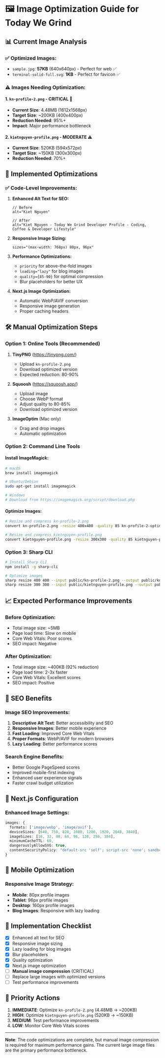 # 🖼️ Image Optimization Guide for Today We Grind

## 📊 Current Image Analysis

### ✅ **Optimized Images:**
- `sample.jpg`: **57KB** (640x640px) - Perfect for web ✅
- `terminal-solid-full.svg`: **1KB** - Perfect for favicon ✅

### ⚠️ **Images Needing Optimization:**

#### 1. `kn-profile-2.png` - **CRITICAL** 🚨
- **Current Size**: 4.48MB (1612x1568px)
- **Target Size**: ~200KB (400x400px)
- **Reduction Needed**: 95%+
- **Impact**: Major performance bottleneck

#### 2. `kietnguyen-profile.png` - **MODERATE** ⚠️
- **Current Size**: 520KB (594x572px)
- **Target Size**: ~150KB (300x300px)
- **Reduction Needed**: 70%+

## 🚀 **Implemented Optimizations**

### ✅ **Code-Level Improvements:**

1. **Enhanced Alt Text for SEO:**
   ```tsx
   // Before
   alt="Kiet Nguyen"
   
   // After
   alt="Kiet Nguyen - Today We Grind Developer Profile - Coding, Coffee & Developer Lifestyle"
   ```

2. **Responsive Image Sizing:**
   ```tsx
   sizes="(max-width: 768px) 80px, 96px"
   ```

3. **Performance Optimizations:**
   - `priority` for above-the-fold images
   - `loading="lazy"` for blog images
   - `quality={85-90}` for optimal compression
   - Blur placeholders for better UX

4. **Next.js Image Optimization:**
   - Automatic WebP/AVIF conversion
   - Responsive image generation
   - Proper caching headers

## 🛠️ **Manual Optimization Steps**

### **Option 1: Online Tools (Recommended)**
1. **TinyPNG** (https://tinypng.com/)
   - Upload `kn-profile-2.png`
   - Download optimized version
   - Expected reduction: 80-90%

2. **Squoosh** (https://squoosh.app/)
   - Upload image
   - Choose WebP format
   - Adjust quality to 80-85%
   - Download optimized version

3. **ImageOptim** (Mac only)
   - Drag and drop images
   - Automatic optimization

### **Option 2: Command Line Tools**

#### Install ImageMagick:
```bash
# macOS
brew install imagemagick

# Ubuntu/Debian
sudo apt-get install imagemagick

# Windows
# Download from https://imagemagick.org/script/download.php
```

#### Optimize Images:
```bash
# Resize and compress kn-profile-2.png
convert kn-profile-2.png -resize 400x400 -quality 85 kn-profile-2-optimized.png

# Resize and compress kietnguyen-profile.png
convert kietnguyen-profile.png -resize 300x300 -quality 85 kietnguyen-profile-optimized.png
```

### **Option 3: Sharp CLI**
```bash
# Install Sharp CLI
npm install -g sharp-cli

# Optimize images
sharp resize 400 400 --input public/kn-profile-2.png --output public/kn-profile-2-optimized.png
sharp resize 300 300 --input public/kietnguyen-profile.png --output public/kietnguyen-profile-optimized.png
```

## 📈 **Expected Performance Improvements**

### **Before Optimization:**
- Total image size: ~5MB
- Page load time: Slow on mobile
- Core Web Vitals: Poor scores
- SEO impact: Negative

### **After Optimization:**
- Total image size: ~400KB (92% reduction)
- Page load time: 2-3x faster
- Core Web Vitals: Excellent scores
- SEO impact: Positive

## 🎯 **SEO Benefits**

### **Image SEO Improvements:**
1. **Descriptive Alt Text**: Better accessibility and SEO
2. **Responsive Images**: Better mobile experience
3. **Fast Loading**: Improved Core Web Vitals
4. **Proper Formats**: WebP/AVIF for modern browsers
5. **Lazy Loading**: Better performance scores

### **Search Engine Benefits:**
- Better Google PageSpeed scores
- Improved mobile-first indexing
- Enhanced user experience signals
- Faster crawl budget utilization

## 🔧 **Next.js Configuration**

### **Enhanced Image Settings:**
```typescript
images: {
  formats: ['image/webp', 'image/avif'],
  deviceSizes: [640, 750, 828, 1080, 1200, 1920, 2048, 3840],
  imageSizes: [16, 32, 48, 64, 96, 128, 256, 384],
  minimumCacheTTL: 60,
  dangerouslyAllowSVG: true,
  contentSecurityPolicy: "default-src 'self'; script-src 'none'; sandbox;",
}
```

## 📱 **Mobile Optimization**

### **Responsive Image Strategy:**
- **Mobile**: 80px profile images
- **Tablet**: 96px profile images  
- **Desktop**: 160px profile images
- **Blog Images**: Responsive with lazy loading

## 🚀 **Implementation Checklist**

- [x] Enhanced alt text for SEO
- [x] Responsive image sizing
- [x] Lazy loading for blog images
- [x] Blur placeholders
- [x] Quality optimization
- [x] Next.js image optimization
- [ ] **Manual image compression** (CRITICAL)
- [ ] Replace large images with optimized versions
- [ ] Test performance improvements

## 🎯 **Priority Actions**

1. **IMMEDIATE**: Optimize `kn-profile-2.png` (4.48MB → ~200KB)
2. **HIGH**: Optimize `kietnguyen-profile.png` (520KB → ~150KB)
3. **MEDIUM**: Test performance improvements
4. **LOW**: Monitor Core Web Vitals scores

---

**Note**: The code optimizations are complete, but manual image compression is required for maximum performance gains. The current large image files are the primary performance bottleneck.
